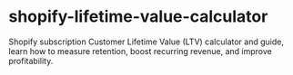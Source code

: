 # shopify-lifetime-value-calculator
Shopify subscription Customer Lifetime Value (LTV) calculator and guide,  learn how to measure retention, boost recurring revenue, and improve profitability.
